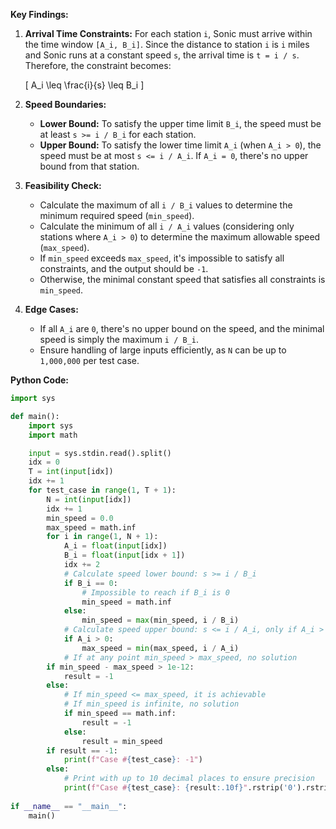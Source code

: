 **Key Findings:**

1. **Arrival Time Constraints:** For each station `i`, Sonic must arrive within the time window `[A_i, B_i]`. Since the distance to station `i` is `i` miles and Sonic runs at a constant speed `s`, the arrival time is `t = i / s`. Therefore, the constraint becomes:
   
   \[
   A_i \leq \frac{i}{s} \leq B_i
   \]

2. **Speed Boundaries:**
   - **Lower Bound:** To satisfy the upper time limit `B_i`, the speed must be at least `s >= i / B_i` for each station.
   - **Upper Bound:** To satisfy the lower time limit `A_i` (when `A_i > 0`), the speed must be at most `s <= i / A_i`. If `A_i = 0`, there's no upper bound from that station.

3. **Feasibility Check:** 
   - Calculate the maximum of all `i / B_i` values to determine the minimum required speed (`min_speed`).
   - Calculate the minimum of all `i / A_i` values (considering only stations where `A_i > 0`) to determine the maximum allowable speed (`max_speed`).
   - If `min_speed` exceeds `max_speed`, it's impossible to satisfy all constraints, and the output should be `-1`.
   - Otherwise, the minimal constant speed that satisfies all constraints is `min_speed`.

4. **Edge Cases:**
   - If all `A_i` are `0`, there's no upper bound on the speed, and the minimal speed is simply the maximum `i / B_i`.
   - Ensure handling of large inputs efficiently, as `N` can be up to `1,000,000` per test case.

**Python Code:**

```python
import sys

def main():
    import sys
    import math

    input = sys.stdin.read().split()
    idx = 0
    T = int(input[idx])
    idx += 1
    for test_case in range(1, T + 1):
        N = int(input[idx])
        idx += 1
        min_speed = 0.0
        max_speed = math.inf
        for i in range(1, N + 1):
            A_i = float(input[idx])
            B_i = float(input[idx + 1])
            idx += 2
            # Calculate speed lower bound: s >= i / B_i
            if B_i == 0:
                # Impossible to reach if B_i is 0
                min_speed = math.inf
            else:
                min_speed = max(min_speed, i / B_i)
            # Calculate speed upper bound: s <= i / A_i, only if A_i > 0
            if A_i > 0:
                max_speed = min(max_speed, i / A_i)
            # If at any point min_speed > max_speed, no solution
        if min_speed - max_speed > 1e-12:
            result = -1
        else:
            # If min_speed <= max_speed, it is achievable
            # If min_speed is infinite, no solution
            if min_speed == math.inf:
                result = -1
            else:
                result = min_speed
        if result == -1:
            print(f"Case #{test_case}: -1")
        else:
            # Print with up to 10 decimal places to ensure precision
            print(f"Case #{test_case}: {result:.10f}".rstrip('0').rstrip('.'))
            
if __name__ == "__main__":
    main()
```